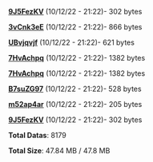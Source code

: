 [**9J5FezKV**](/data/9J5FezKV.txt) (10/12/22 - 21:22)- 302 bytes

[**3vCnk3eE**](/data/3vCnk3eE.txt) (10/12/22 - 21:22)- 866 bytes

[**UBvjqvjf**](/data/UBvjqvjf.txt) (10/12/22 - 21:22)- 621 bytes

[**7HvAchpq**](/data/7HvAchpq.txt) (10/12/22 - 21:22)- 1382 bytes

[**7HvAchpq**](/data/7HvAchpq.txt) (10/12/22 - 21:22)- 1382 bytes

[**B7suZG97**](/data/B7suZG97.txt) (10/12/22 - 21:22)- 528 bytes

[**m52ap4ar**](/data/m52ap4ar.txt) (10/12/22 - 21:22)- 205 bytes

[**9J5FezKV**](/data/9J5FezKV.txt) (10/12/22 - 21:22)- 302 bytes

**Total Datas**: 8179

**Total Size**: 47.84 MB / 47.8 MB